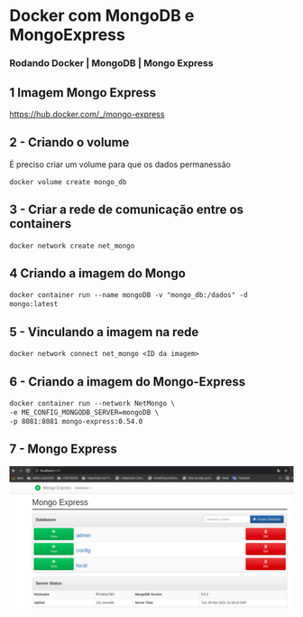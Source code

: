 # Docker com MongoDB e MongoExpress
### Rodando Docker | MongoDB | Mongo Express

## 1 Imagem Mongo Express
https://hub.docker.com/_/mongo-express

## 2 - Criando o volume
É preciso criar um volume para que os dados permanessão 
```
docker volume create mongo_db
```

## 3 - Criar a rede de comunicação entre os containers
```
docker network create net_mongo
```
## 4 Criando a imagem do Mongo
```
docker container run --name mongoDB -v "mongo_db:/dados" -d mongo:latest
```
## 5 - Vinculando a imagem na rede
```
docker network connect net_mongo <ID da imagem>
```
## 6 - Criando a imagem do Mongo-Express
```
docker container run --network NetMongo \
-e ME_CONFIG_MONGODB_SERVER=mongoDB \
-p 8081:8081 mongo-express:0.54.0
```
## 7 - Mongo Express
![Mongo Express](img/mongo-express.png)
